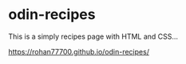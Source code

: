 # odin-recipes
This is a simply recipes page with HTML and CSS...

https://rohan77700.github.io/odin-recipes/
